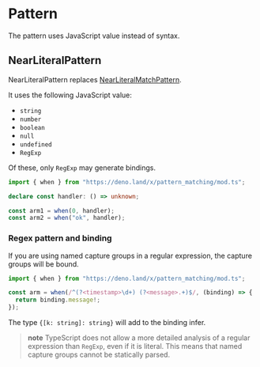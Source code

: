 # Pattern

The pattern uses JavaScript value instead of syntax.

## NearLiteralPattern

NearLiteralPattern replaces
[NearLiteralMatchPattern](https://tc39.es/proposal-pattern-matching/#prod-NearLiteralMatchPattern).

It uses the following JavaScript value:

- `string`
- `number`
- `boolean`
- `null`
- `undefined`
- `RegExp`

Of these, only `RegExp` may generate bindings.

```ts
import { when } from "https://deno.land/x/pattern_matching/mod.ts";

declare const handler: () => unknown;

const arm1 = when(0, handler);
const arm2 = when("ok", handler);
```

### Regex pattern and binding

If you are using named capture groups in a regular expression, the capture
groups will be bound.

```ts
import { when } from "https://deno.land/x/pattern_matching/mod.ts";

const arm = when(/^(?<timestamp>\d+) (?<message>.+)$/, (binding) => {
  return binding.message!;
});
```

The type `{[k: string]: string}` will add to the binding infer.

> **note** TypeScript does not allow a more detailed analysis of a regular
> expression than `RegExp`, even if it is literal. This means that named capture
> groups cannot be statically parsed.

